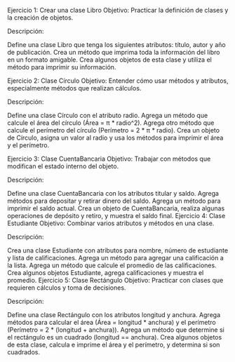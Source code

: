 Ejercicio 1: Crear una clase Libro
Objetivo: Practicar la definición de clases y la creación de objetos.

Descripción:

Define una clase Libro que tenga los siguientes atributos: título, autor y año de publicación.
Crea un método que imprima toda la información del libro en un formato amigable.
Crea algunos objetos de esta clase y utiliza el método para imprimir su información.


Ejercicio 2: Clase Círculo
Objetivo: Entender cómo usar métodos y atributos, especialmente métodos que realizan cálculos.

Descripción:

Define una clase Círculo con el atributo radio.
Agrega un método que calcule el área del círculo (Área = π * radio^2).
Agrega otro método que calcule el perímetro del círculo (Perímetro = 2 * π * radio).
Crea un objeto de Círculo, asigna un valor al radio y usa los métodos para imprimir el área y el perímetro.

Ejercicio 3: Clase CuentaBancaria
Objetivo: Trabajar con métodos que modifican el estado interno del objeto.

Descripción:

Define una clase CuentaBancaria con los atributos titular y saldo.
Agrega métodos para depositar y retirar dinero del saldo.
Agrega un método para imprimir el saldo actual.
Crea un objeto de CuentaBancaria, realiza algunas operaciones de depósito y retiro, y muestra el saldo final.
Ejercicio 4: Clase Estudiante
Objetivo: Combinar varios atributos y métodos en una clase.

Descripción:

Crea una clase Estudiante con atributos para nombre, número de estudiante y lista de calificaciones.
Agrega un método para agregar una calificación a la lista.
Agrega un método que calcule el promedio de las calificaciones.
Crea algunos objetos Estudiante, agrega calificaciones y muestra el promedio.
Ejercicio 5: Clase Rectángulo
Objetivo: Practicar con clases que requieren cálculos y toma de decisiones.

Descripción:

Define una clase Rectángulo con los atributos longitud y anchura.
Agrega métodos para calcular el área (Área = longitud * anchura) y el perímetro (Perímetro = 2 * (longitud + anchura)).
Agrega un método que determine si el rectángulo es un cuadrado (longitud == anchura).
Crea algunos objetos de esta clase, calcula e imprime el área y el perímetro, y determina si son cuadrados.